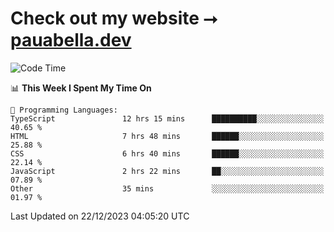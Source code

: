 # Check out my website ⭢ [pauabella.dev](https://pauabella.dev)

<!--START_SECTION:waka-->
![Code Time](http://img.shields.io/badge/Code%20Time-2%2C811%20hrs%2013%20mins-blue)

📊 **This Week I Spent My Time On** 

```text
💬 Programming Languages: 
TypeScript               12 hrs 15 mins      ██████████░░░░░░░░░░░░░░░   40.65 % 
HTML                     7 hrs 48 mins       ██████░░░░░░░░░░░░░░░░░░░   25.88 % 
CSS                      6 hrs 40 mins       ██████░░░░░░░░░░░░░░░░░░░   22.14 % 
JavaScript               2 hrs 22 mins       ██░░░░░░░░░░░░░░░░░░░░░░░   07.89 % 
Other                    35 mins             ░░░░░░░░░░░░░░░░░░░░░░░░░   01.97 % 
```


 Last Updated on 22/12/2023 04:05:20 UTC
<!--END_SECTION:waka-->

